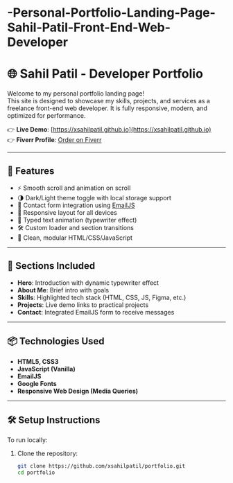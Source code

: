 # -Personal-Portfolio-Landing-Page-Sahil-Patil-Front-End-Web-Developer

# 🌐 Sahil Patil - Developer Portfolio

Welcome to my personal portfolio landing page!  
This site is designed to showcase my skills, projects, and services as a freelance front-end web developer. It is fully responsive, modern, and optimized for performance.

👉 **Live Demo**: [https://xsahilpatil.github.io](https://xsahilpatil.github.io)  
👉 **Fiverr Profile**: [Order on Fiverr](https://www.fiverr.com/xsahilpatil)

---

## 🚀 Features

- ⚡ Smooth scroll and animation on scroll
- 🌗 Dark/Light theme toggle with local storage support
- 📩 Contact form integration using [EmailJS](https://www.emailjs.com/)
- 🎯 Responsive layout for all devices
- 🧠 Typed text animation (typewriter effect)
- 🛠 Custom loader and section transitions
- 📁 Clean, modular HTML/CSS/JavaScript

---

## 📂 Sections Included

- **Hero**: Introduction with dynamic typewriter effect
- **About Me**: Brief intro with goals
- **Skills**: Highlighted tech stack (HTML, CSS, JS, Figma, etc.)
- **Projects**: Live demo links to practical projects
- **Contact**: Integrated EmailJS form to receive messages

---

## 📦 Technologies Used

- **HTML5, CSS3**
- **JavaScript (Vanilla)**
- **EmailJS**
- **Google Fonts**
- **Responsive Web Design (Media Queries)**

---

## 🛠 Setup Instructions

To run locally:

1. Clone the repository:
   ```bash
   git clone https://github.com/xsahilpatil/portfolio.git
   cd portfolio
